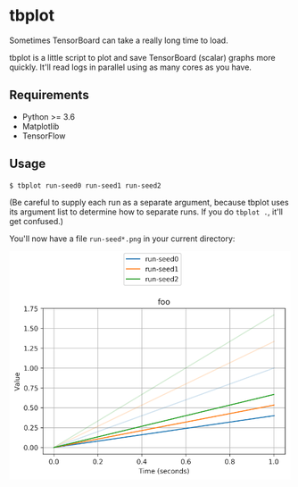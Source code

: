 # tbplot

Sometimes TensorBoard can take a really long time to load.

tbplot is a little script to plot and save TensorBoard (scalar) graphs more quickly.
It'll read logs in parallel using as many cores as you have.

## Requirements

* Python >= 3.6 
* Matplotlib
* TensorFlow

## Usage

```
$ tbplot run-seed0 run-seed1 run-seed2
```

(Be careful to supply each run as a separate argument, because tbplot
uses its argument list to determine how to separate runs.
If you do `tbplot .`, it'll get confused.)

You'll now have a file `run-seed*.png` in your current directory:

![](demo/run-seed*.png)
